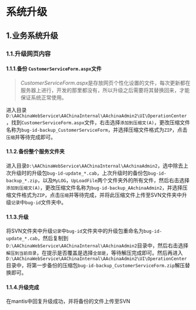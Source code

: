 # 系统升级

## 1.业务系统升级

### 1.1.升级网页内容

#### 1.1.1.备份 `CustomerServiceForm.aspx`文件

> *CustomerServiceForm.aspx*是存放网页个性化设置的文件，每次更新都在服务器上进行，开发的那里都没有，所以升级之后需要将其替换回来，才能保证系统正常使用。

进入目录`D:\AAChinaWebService\AAChinaInternal\AAchinaAdmin2\UI\OperationCenter`，找到`CustomerServiceForm.aspx`文件，右击选择`添加到压缩文(A)`，更改压缩文件名称为`bug-id-backup_CustomerServiceForm`，并选择压缩文件格式为`ZIP`，点击`压缩`并等待完成即可。

#### 1.1.2.备份整个服务文件夹

进入目录`D:\AAChinaWebService\AAChinaInternal\AAchinaAdmin2`，选中除去上次升级时的升级包`bug-id-update_*.cab`，上次升级时的备份包`bug-id-backup_*.zip`，以及`MyLOG`，`UpLoadFile`两个文件夹外的所有文件，然后右击选择`添加到压缩文(A)`，更改压缩文件名称为`bug-id-backup_AAchinaAdmin2`，并选择压缩文件格式为`ZIP`，点击`压缩`并等待完成，并将此压缩文件上传至SVN文件夹中升级`记录`中`bug-id`文件夹中。

#### 1.1.3.升级

将SVN文件夹中升级`记录`中`bug-id`文件夹中的升级包重命名为`bug-id-update_*.cab`，然后复制到`D:\AAChinaWebService\AAChinaInternal\AAchinaAdmin2`目录中，然后右击选择`解压到当前目录`，在提示是否覆盖是选择`全部是`，等待解压完成即可。然后再进入`D:\AAChinaWebService\AAChinaInternal\AAchinaAdmin2\UI\OperationCenter`目录中，将第一步备份的压缩包`bug-id-backup_CustomerServiceForm.zip`解压替换即可。

#### 1.1.4.升级完成

在mantis中回复升级成功，并将备份的文件上传至SVN


